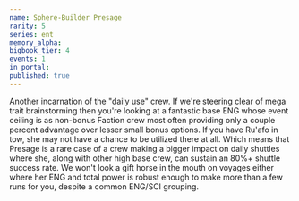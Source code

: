 ```yaml
---
name: Sphere-Builder Presage
rarity: 5
series: ent
memory_alpha:
bigbook_tier: 4
events: 1
in_portal:
published: true
---
```


Another incarnation of the "daily use" crew. If we're steering clear of mega trait brainstorming then you're looking at a fantastic base ENG whose event ceiling is as non-bonus Faction crew most often providing only a couple percent advantage over lesser small bonus options. If you have Ru'afo in tow, she may not have a chance to be utilized there at all. Which means that Presage is a rare case of a crew making a bigger impact on daily shuttles where she, along with other high base crew, can sustain an 80%+ shuttle success rate. We won't look a gift horse in the mouth on voyages either where her ENG and total power is robust enough to make more than a few runs for you, despite a common ENG/SCI grouping.
